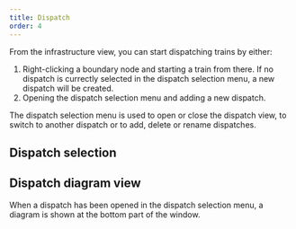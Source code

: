 ```yaml
---
title: Dispatch
order: 4
---
```


From the infrastructure view, you can start dispatching trains by either:

 1. Right-clicking a boundary node and starting a train from there. If no dispatch is 
    currectly selected in the dispatch selection menu, a new dispatch will be created.
 2. Opening the dispatch selection menu and adding a new dispatch.

The dispatch selection menu is used to open or close the dispatch view, to 
switch to another dispatch or to add, delete or rename dispatches.

## Dispatch selection

## Dispatch diagram view

When a dispatch has been opened in the dispatch selection menu, 
a diagram is shown at the bottom part of the window. 

